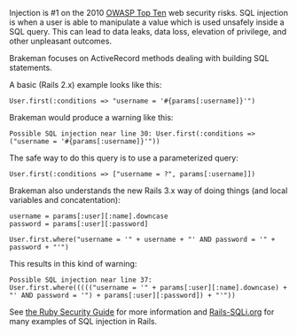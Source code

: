 Injection is #1 on the 2010 [OWASP Top Ten](https://www.owasp.org/index.php/Top_10_2010-A1) web security risks. SQL injection is when a user is able to manipulate a value which is used unsafely inside a SQL query. This can lead to data leaks, data loss, elevation of privilege, and other unpleasant outcomes.

Brakeman focuses on ActiveRecord methods dealing with building SQL statements.

A basic (Rails 2.x) example looks like this:

    User.first(:conditions => "username = '#{params[:username]}'")

Brakeman would produce a warning like this:

    Possible SQL injection near line 30: User.first(:conditions => ("username = '#{params[:username]}'")) 

The safe way to do this query is to use a parameterized query:

    User.first(:conditions => ["username = ?", params[:username]])

Brakeman also understands the new Rails 3.x way of doing things (and local variables and concatentation):

    username = params[:user][:name].downcase
    password = params[:user][:password]

    User.first.where("username = '" + username + "' AND password = '" + password + "'")

This results in this kind of warning:

    Possible SQL injection near line 37:
    User.first.where((((("username = '" + params[:user][:name].downcase) + "' AND password = '") + params[:user][:password]) + "'"))

See [the Ruby Security Guide](http://guides.rubyonrails.org/security.html#sql-injection) for more information and [Rails-SQLi.org](http://rails-sqli.org) for many examples of SQL injection in Rails.
